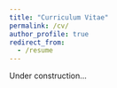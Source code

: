 ```yaml
---
title: "Curriculum Vitae"
permalink: /cv/
author_profile: true
redirect_from:
  - /resume
---
```


Under construction...



